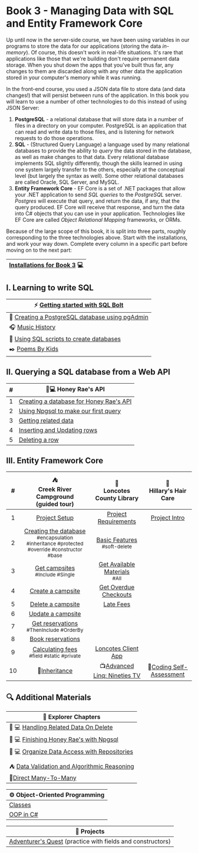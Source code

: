 # Book 3 - Managing Data with SQL and Entity Framework Core
Up until now in the server-side course, we have been using variables in our programs to store the data for our applications (storing the data _in-memory_). Of course, this doesn't work in real-life situations. It's rare that applications like those that we're building don't require permanent data storage. When you shut down the apps that you've built thus far, any changes to them are discarded along with any other data the application stored in your computer's memory while it was running. 

In the front-end course, you used a JSON data file to store data (and data changes!) that will persist between runs of the application. In this book you will learn to use a number of other technologies to do this instead of using JSON Server:
1. **PostgreSQL** - a relational database that will store data in a number of files in a directory on your computer.  PostgreSQL is an application that can read and write data to those files, and is listening for network requests to do those operations. 
1. **SQL** - (Structured Query Language) a language used by many relational databases to provide the ability to _query_ the data stored in the database, as well as make changes to that data. Every relational database implements SQL slightly differently, though the skills learned in using one system largely transfer to the others, especially at the conceptual level (but largely the syntax as well). Some other relational databases are called Oracle, SQL Server, and MySQL.
1. **Entity Framework Core** - EF Core is a set of .NET packages that allow your .NET application to send _SQL queries_ to the _PostgreSQL_ server. _Postgres_ will execute that query, and return the data, if any, that the query produced. EF Core will receive that response, and turn the data into C# objects that you can use in your application. Technologies like EF Core are called _Object Relational Mapping_ frameworks, or ORMs. 

Because of the large scope of this book, it is split into three parts, roughly corresponding to the three technologies above. Start with the installations, and work your way down. Complete every column in a specific part before moving on to the next part:

|[Installations for Book 3](./chapters/book-3-installs.md) :computer: |
|--|

## I. Learning to write SQL

|:zap: [Getting started with SQL Bolt](https://sqlbolt.com/)|
|-|
|:elephant: [Creating a PostgreSQL database using pgAdmin](./chapters/music-history-setup.md)|
|:headphones: [Music History](./chapters/music-history-practice.md) |
|:page_with_curl: [Using SQL scripts to create databases](./chapters/poki-setup.md)|
|:black_nib: [Poems By Kids](./chapters/poki-practice.md)|

## II. Querying a SQL database from a Web API
| # |🍯💻 Honey Rae's API|
|-|-|
|1| [Creating a database for Honey Rae's API](./chapters/honey-rae-database.md) |
|2| [Using Npgsql to make our first query](./chapters/honey-res-npgsql.md) |
|3| [Getting related data](./chapters/honey-raes-related-data.md) |
|4| [Inserting and Updating rows](./chapters/honey-raes-create.md) |
|5| [Deleting a row](./chapters/honey-raes-delete.md) |
## III. Entity Framework Core
|#|:tent: <br> Creek River Campground <br> (guided tour) | :book: <br> Loncotes County Library | :haircut: <br> Hillary's Hair Care |
|:-:|:-:|:-:|:-:|
|1| [Project Setup](./chapters/creek-river-setup.md) |[Project Requirements](./chapters/loncotes-setup.md)|[Project Intro](./chapters/hillarys-project-requirements.md)|
|2| [Creating the database](./chapters/creek-river-db-context.md) <br><sub style="font-size: 0.85rem;">#encapsulation #inheritance #protected #override #constructor #base</sub>|[Basic Features](./chapters/loncotes-basic-features.md)<br><sub style="font-size: 0.85rem;">#soft-delete</sub>||
|3| [Get campsites](./chapters/creek-river-get-campsites.md) <br><sub style="font-size: 0.85rem;">#Include #Single</sub>|[Get Available Materials](./chapters/loncotes-get-available-materials.md)<br><sub style="font-size: 0.85rem;">#All</sub>||
|4| [Create a campsite](./chapters/creek-river-create-campsite.md) |[Get Overdue Checkouts](./chapters/loncontes-overdue-checkouts.md)||
|5| [Delete a campsite](./chapters/creek-river-delete-campsite.md) |[Late Fees](./chapters/loncontes-calculate-fees.md)||
|6| [Update a campsite](./chapters/creek-river-campsite-update.md) |||
|7| [Get reservations](./chapters/creek-river-get-reservations.md) <br><sub style="font-size: 0.85rem;">#ThenInclude #OrderBy </sub>|||
|8| [Book reservations](./chapters/creek-river-book-reservation.md) |||
|9| [Calculating fees](./chapters/creek-river-calculated.md) <br><sub style="font-size: 0.85rem;">#field #static #private</sub>|[Loncotes Client App](./chapters/loncotes-client.md)||
|10|:car:[Inheritance](https://github.com/nashville-software-school/bangazon-inc/blob/server-side-curriculum/book-1-orientation/chapters/INHERITANCE_INTRO.md)|:tv:[Advanced Linq: Nineties TV](https://github.com/nashville-software-school/bangazon-inc/blob/server-side-curriculum/book-1-orientation/chapters/LINQ_INTRO.md)|:convenience_store:[Coding Self-Assessment](./chapters/book-3-coding-assessment.md)|

## 🔍 Additional Materials
|:compass: Explorer Chapters|
|-|
|🍯 💻 [Handling Related Data On Delete](./chapters/honey-raes-cascade-delete.md) |
|🍯 💻 [Finishing Honey Rae's with Npgsql](./chapters/honey-raes-complete.md) |
|🍯 💻 [Organize Data Access with Repositories](./chapters/honey-raes-repositories.md) |
|:tent: [Data Validation and Algorithmic Reasoning](./chapters/creek-river-reservation-validation.md) |
|:haircut:[Direct Many-To-Many](./chapters/hillarys-inferred-many-to-many.md)|


|:gear: Object-Oriented Programming |
|-|
| [Classes](https://learn.microsoft.com/en-us/dotnet/csharp/fundamentals/tutorials/classes) |
|[OOP in C#](https://learn.microsoft.com/en-us/dotnet/csharp/fundamentals/tutorials/oop) |

|:test_tube: Projects|
|-|
|[Adventurer's Quest](https://github.com/nashville-software-school/bangazon-inc/blob/server-side-curriculum/book-1-orientation/chapters/QUEST.md) (practice with fields and constructors)|
